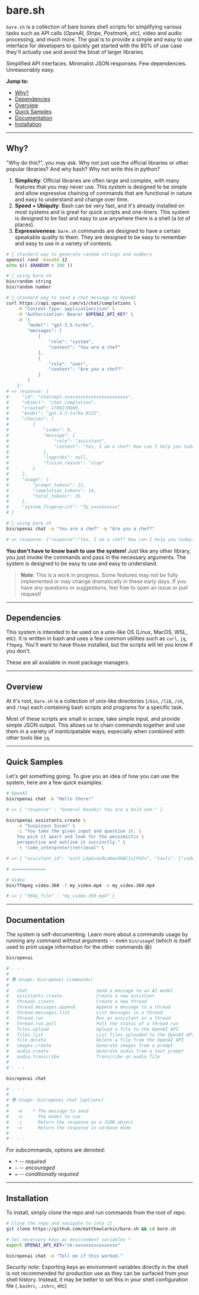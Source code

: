 # bare.sh

`bare.sh` is a collection of bare bones shell scripts for simplifying various tasks such as API calls (*OpenAI, Stripe, Postmark, etc*), video and audio processing, and much more. The goal is to provide a simple and easy to use interface for developers to quickly get started with the 80% of use case they'll actually use and avoid the bloat of larger libraries.

Simplified API interfaces. Minimalist JSON responses. Few dependencies. Unreasonably easy.

**Jump to:**
- [Why?](#why)
- [Dependencies](#dependencies)
- [Overview](#overview)
- [Quick Samples](#quick-samples)
- [Documentation](#documentation)
- [Installation](#installation)

---

## Why?
"Why do this?", you may ask. Why not just use the official libraries or other popular libraries? And why bash? Why not write this in python?

1. **Simplicity**: Official libraries are often large and complex, with many features that you may never use. This system is designed to be simple and allow expressive chaining of commands that are functional in nature and easy to understand and change over time.
2. **Speed + Ubiquity**: Bash can be very fast, and it's already installed on most systems and is great for quick scripts and one-liners. This system is designed to be fast and easy to use anywhere there is a shell (a lot of places).
3. **Expressiveness**: `bare.sh` commands are designed to have a certain speakable quality to them. They are designed to be easy to remember and easy to use in a variety of contexts.

```bash
# 😬 standard way to generate random strings and numbers
openssl rand -base64 12
echo $(( $RANDOM % 100 ))

# 🤩 using bare.sh
bin/random string
bin/random number
```

```bash
# 😬 standard way to send a chat message to OpenAI
curl https://api.openai.com/v1/chat/completions \
    -H "Content-Type: application/json" \
    -H "Authorization: Bearer $OPENAI_API_KEY" \
    -d '{
        "model": "gpt-3.5-turbo",
        "messages": [
            {
                "role": "system",
                "content": "You are a chef"
            },
            {
                "role": "user",
                "content": "Are you a chef?"
            }
        ]
    }'
# => response: {
#     "id": "chatcmpl-xxxxxxxxxxxxxxxxxxxxxxxx",
#     "object": "chat.completion",
#     "created": 1708270909,
#     "model": "gpt-3.5-turbo-0125",
#     "choices": [
#         {
#             "index": 0,
#             "message": {
#                 "role": "assistant",
#                 "content": "Yes, I am a chef! How can I help you today?"
#             },
#             "logprobs": null,
#             "finish_reason": "stop"
#         }
#     ],
#     "usage": {
#         "prompt_tokens": 21,
#         "completion_tokens": 14,
#         "total_tokens": 35
#     },
#     "system_fingerprint": "fp_xxxxxxxxxx"
# }

# 🤩 using bare.sh
bin/openai chat -a "You are a chef" -m "Are you a chef?"

# => response: {"response":"Yes, I am a chef! How can I help you today?"}
```

**You don't have to know bash to use the system!** Just like any other library, you just invoke the commands and pass in the necessary arguments. The system is designed to be easy to use and easy to understand.

> **Note**: This is a work in progress. Some features may not be fully implemented or may change dramatically in these early days. If you have any questions or suggestions, feel free to open an issue or pull request!

---

## Dependencies
This system is intended to be used on a unix-like OS (Linux, MacOS, WSL, etc). It is written in bash and uses a few common utilities such as `curl`, `jq`, `ffmpeg`. You'll want to have those installed, but the scripts will let you know if you don't.

These are all available in most package managers.

---

## Overview
At it's root, `bare.sh` is a collection of unix-like directories (`/bin`, `/lib`, `/sh`, and `/tmp`) each containing bash scripts and programs for a specific task.

Most of these scripts are small in scope, take simple input, and provide simple JSON output. This allows us to chain commands together and use them in a variety of inanticipatable ways, especially when combined with other tools like `jq`.

---

## Quick Samples
Let's get something going. To give you an idea of how you can use the system, here are a few quick examples.
```bash
# OpenAI
bin/openai chat -m "Hello there!"

# => { "response" : "General Kenobi! You are a bold one." }

bin/openai assistants.create \
    -n "Suspicous Susan" \
    -i "You take the given input and question it. \
    You pick it apart and look for the pessimistic \
    perspective and outline it succinctly." \
    -t "code_interpreter|retrieval" \

# => { "assistant_id": "asst_LXpGvduRLm6muXHBC3i1PH3s", "tools": ["code_interpreter","retrieval"] }

# =============

# Video
bin/ffmpeg video.360 -f my_video.mp4 -o my_video.360.mp4

# => { "360p_file" : "my_video.360.mp4" }
```

---

## Documentation
The system is self-documenting. Learn more about a commands usage by running any command without arguments -- even `bin/usage`! (which is itself used to print usage information for the other commands 😄)
```bash
bin/openai

# - - -
#
# 📚 Usage: bin/openai [commands]
#
#   chat                          Send a message to an AI model
#   assistants.create             Create a new assistant
#   threads.create                Create a new thread
#   thread.messages.append        Append a message to a thread
#   thread.messages.list          List messages in a thread
#   thread.run                    Run an assistant on a thread
#   thread.run.poll               Poll the status of a thread run
#   files.upload                  Upload a file to the OpenAI API
#   files.list                    List files uploaded to the OpenAI API
#   file.delete                   Delete a file from the OpenAI API
#   images.create                 Generate images from a prompt
#   audio.create                  Generate audio from a text prompt
#   audio.transcribe              Transcribe an audio file
#
# - - -

bin/openai chat

# - - -
#
# 📚 Usage: bin/openai chat [options]
#
#   -m    * The message to send
#   -o      The model to use
#   -j      Return the response as a JSON object
#   -v      Return the response in verbose mode
#
# - - -
```
For subcommands, options are denoted:
- `*` -- *required*
- `~` -- *encouraged*
- `=` -- *conditionally required*

---

## Installation
To install, simply clone the repo and run commands from the root of repo.
```bash
# Clone the repo and navigate to into it
git clone https://github.com/matthewlarkin/bare.sh && cd bare.sh

# Set necessary keys as environment variables *
export OPENAI_API_KEY="sk-xxxxxxxxxxxxxxxx"

bin/openai chat -m "Tell me if this worked."
```
*Security note*: Exporting keys as environment variables directly in the shell is not recommended for production use as they can be surfaced from your shell history. Instead, it may be better to set this in your shell configuration file (`.bashrc`, `.zshrc`, etc)

